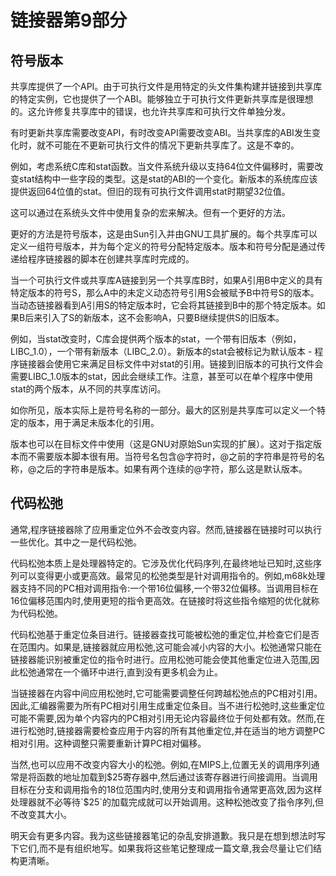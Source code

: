 # 链接器第9部分

## 符号版本

共享库提供了一个API。由于可执行文件是用特定的头文件集构建并链接到共享库的特定实例，它也提供了一个ABI。能够独立于可执行文件更新共享库是很理想的。这允许修复共享库中的错误，也允许共享库和可执行文件单独分发。

有时更新共享库需要改变API，有时改变API需要改变ABI。当共享库的ABI发生变化时，就不可能在不更新可执行文件的情况下更新共享库了。这是不幸的。

例如，考虑系统C库和stat函数。当文件系统升级以支持64位文件偏移时，需要改变stat结构中一些字段的类型。这是stat的ABI的一个变化。新版本的系统库应该提供返回64位值的stat。但旧的现有可执行文件调用stat时期望32位值。

这可以通过在系统头文件中使用复杂的宏来解决。但有一个更好的方法。

更好的方法是符号版本，这是由Sun引入并由GNU工具扩展的。每个共享库可以定义一组符号版本，并为每个定义的符号分配特定版本。版本和符号分配是通过传递给程序链接器的脚本在创建共享库时完成的。

当一个可执行文件或共享库A链接到另一个共享库B时，如果A引用B中定义的具有特定版本的符号S，那么A中的未定义动态符号引用S会被赋予B中符号S的版本。当动态链接器看到A引用S的特定版本时，它会将其链接到B中的那个特定版本。如果B后来引入了S的新版本，这不会影响A，只要B继续提供S的旧版本。

例如，当stat改变时，C库会提供两个版本的stat，一个带有旧版本（例如，LIBC\_1.0），一个带有新版本（LIBC\_2.0）。新版本的stat会被标记为默认版本 - 程序链接器会使用它来满足目标文件中对stat的引用。链接到旧版本的可执行文件会需要LIBC\_1.0版本的stat，因此会继续工作。注意，甚至可以在单个程序中使用stat的两个版本，从不同的共享库访问。

如你所见，版本实际上是符号名称的一部分。最大的区别是共享库可以定义一个特定的版本，用于满足未版本化的引用。

版本也可以在目标文件中使用（这是GNU对原始Sun实现的扩展）。这对于指定版本而不需要版本脚本很有用。当符号名包含@字符时，@之前的字符串是符号的名称，@之后的字符串是版本。如果有两个连续的@字符，那么这是默认版本。

## 代码松弛

通常,程序链接器除了应用重定位外不会改变内容。然而,链接器在链接时可以执行一些优化。其中之一是代码松弛。

代码松弛本质上是处理器特定的。它涉及优化代码序列,在最终地址已知时,这些序列可以变得更小或更高效。最常见的松弛类型是针对调用指令的。例如,m68k处理器支持不同的PC相对调用指令:一个带16位偏移,一个带32位偏移。当调用目标在16位偏移范围内时,使用更短的指令更高效。在链接时将这些指令缩短的优化就称为代码松弛。

代码松弛基于重定位条目进行。链接器查找可能被松弛的重定位,并检查它们是否在范围内。如果是,链接器就应用松弛,这可能会减小内容的大小。松弛通常只能在链接器能识别被重定位的指令时进行。应用松弛可能会使其他重定位进入范围,因此松弛通常在一个循环中进行,直到没有更多机会为止。

当链接器在内容中间应用松弛时,它可能需要调整任何跨越松弛点的PC相对引用。因此,汇编器需要为所有PC相对引用生成重定位条目。当不进行松弛时,这些重定位可能不需要,因为单个内容内的PC相对引用无论内容最终位于何处都有效。然而,在进行松弛时,链接器需要检查应用于内容的所有其他重定位,并在适当的地方调整PC相对引用。这种调整只需要重新计算PC相对偏移。

当然,也可以应用不改变内容大小的松弛。例如,在MIPS上,位置无关的调用序列通常是将函数的地址加载到$25寄存器中,然后通过该寄存器进行间接调用。当调用目标在分支和调用指令的18位范围内时,使用分支和调用指令通常更高效,因为这样处理器就不必等待`$25`的加载完成就可以开始调用。这种松弛改变了指令序列,但不改变其大小。

明天会有更多内容。我为这些链接器笔记的杂乱安排道歉。我只是在想到想法时写下它们,而不是有组织地写。如果我将这些笔记整理成一篇文章,我会尽量让它们结构更清晰。
